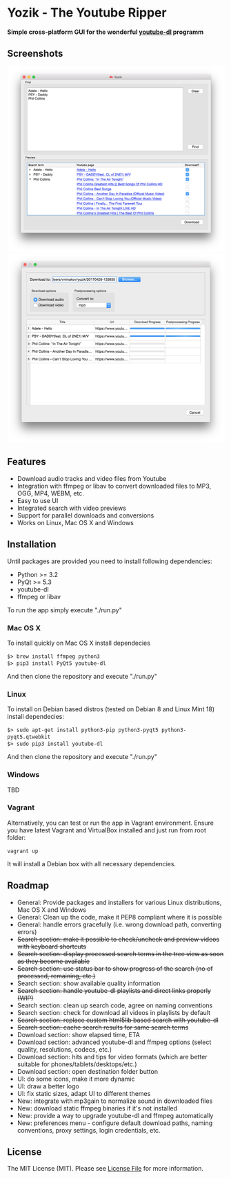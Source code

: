 # Yozik - The Youtube Ripper

**Simple cross-platform GUI for the wonderful [youtube-dl](https://github.com/rg3/youtube-dl) programm**

## Screenshots
![Search screen](screen-yozik-1.png)
![Download screen](screen-yozik-2.png)

## Features

* Download audio tracks and video files from Youtube
* Integration with ffmpeg or libav to convert downloaded files to MP3, OGG, MP4, WEBM, etc.
* Easy to use UI
* Integrated search with video previews
* Support for parallel downloads and conversions
* Works on Linux, Mac OS X and Windows

## Installation
Until packages are provided you need to install following dependencies:
* Python >= 3.2
* PyQt >= 5.3
* youtube-dl
* ffmpeg or libav

To run the app simply execute "./run.py"

### Mac OS X
To install quickly on Mac OS X install dependecies

    $> brew install ffmpeg python3
    $> pip3 install PyQt5 youtube-dl

And then clone the repository and execute "./run.py"

### Linux
To install on Debian based distros (tested on Debian 8 and Linux Mint 18) install dependecies:

    $> sudo apt-get install python3-pip python3-pyqt5 python3-pyqt5.qtwebkit
    $> sudo pip3 install youtube-dl

And then clone the repository and execute "./run.py"

### Windows
TBD

### Vagrant
Alternatively, you can test or run the app in Vagrant environment. Ensure you have latest Vagrant and VirtualBox installed and just run from root folder:

    vagrant up

It will install a Debian box with all necessary dependencies.


## Roadmap
* General: Provide packages and installers for various Linux distributions, Mac OS X and Windows
* General: Clean up the code, make it PEP8 compliant where it is possible
* General: handle errors gracefully (i.e. wrong download path, converting errors)
* ~~Search section: make it possible to check/uncheck and preview videos with keyboard shortcuts~~
* ~~Search section: display processed search terms in the tree view as soon as they become available~~
* ~~Search section: use status bar to show progress of the search (no of processed, remaining, etc.)~~
* Search section: show available quality information
* ~~Search section: handle youtube-dl playlists and direct links properly (WIP)~~
* Search section: clean up search code, agree on naming conventions
* Search section: check for download all videos in playlists by default
* ~~Search section: replace custom html5lib based search with youtube-dl~~
* ~~Search section: cache search results for same search terms~~
* Download section: show elapsed time, ETA
* Download section: advanced youtube-dl and ffmpeg options (select quality, resolutions, codecs, etc.)
* Download section: hits and tips for video formats (which are better suitable for phones/tablets/desktops/etc.)
* Download section: open destination folder button
* UI: do some icons, make it more dynamic
* UI: draw a better logo
* UI: fix static sizes, adapt UI to different themes
* New: integrate with mp3gain to normalize sound in downloaded files
* New: download static ffmpeg binaries if it's not installed
* New: provide a way to upgrade youtube-dl and ffmpeg automatically
* New: preferences menu - configure default download paths, naming conventions, proxy settings, login credentials, etc.

## License

The MIT License (MIT). Please see [License File](LICENSE.txt) for more information.
